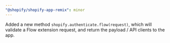 ```yaml
---
"@shopify/shopify-app-remix": minor
---
```


Added a new method `shopify.authenticate.flow(request)`, which will validate a Flow extension request, and return the payload / API clients to the app.
